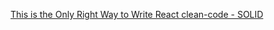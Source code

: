 [This is the Only Right Way to Write React clean-code - SOLID](https://www.youtube.com/watch?v=MSq_DCRxOxw)
